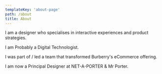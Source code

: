 ```yaml
---
templateKey: 'about-page'
path: /about
title: About 
---
```


I am a designer who specialises in interactive experiences and product strategies. 

I am Probably a Digital Technologist. 

I was part of / led a team that transformed Burberry's eCommerce offering.

I am now a Principal Designer at NET-A-PORTER & Mr Porter.
